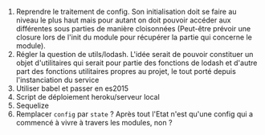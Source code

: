 1. Reprendre le traitement de config. Son initialisation doit se faire au niveau le plus haut mais pour autant on doit pouvoir accéder aux différentes sous parties de manière cloisonnées (Peut-être prévoir une closure lors de l'init du module pour récupérer la partie qui concerne le module).
2. Régler la question de utils/lodash. L'idée serait de pouvoir constituer un objet d'utilitaires qui serait pour partie des fonctions de lodash et d'autre part des fonctions utilitaires propres au projet, le tout porté depuis l'instanciation du service
3. Utiliser babel et passer en es2015
4. Script de déploiement heroku/serveur local
5. Sequelize
6. Remplacer `config` par `state` ? Après tout l'Etat n'est qu'une config qui a commencé à vivre à travers les modules, non ?
